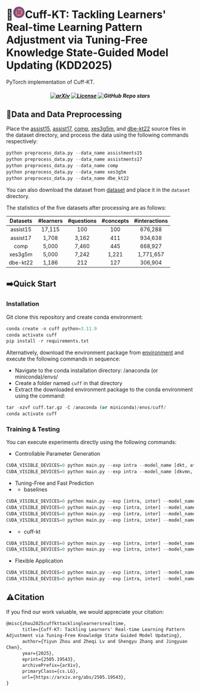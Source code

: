 # 🚀![1727842522286](assets/logo.png)Cuff-KT: Tackling Learners' Real-time Learning Pattern Adjustment via Tuning-Free Knowledge State-Guided Model Updating (KDD2025)

PyTorch implementation of Cuff-KT.


<h5 align=center>
      
[![arXiv](https://img.shields.io/badge/Arxiv-2505.19543-red?logo=arxiv&label=Arxiv&color=red)](https://arxiv.org/abs/2505.19543)
[![License](https://img.shields.io/badge/Code%20License-MIT%20License-yellow)](https://github.com/zyy-2001/Cuff-KT/blob/master/LICENSE)
![GitHub Repo stars](https://img.shields.io/github/stars/zyy-2001/Cuff-KT)

</h5>

## 🌟Data and Data Preprocessing

Place the [assist15](https://sites.google.com/site/assistmentsdata/datasets/2015-assistments-skill-builder-data), [assist17](https://sites.google.com/view/assistmentsdatamining/dataset?authuser=0), [comp](https://github.com/wahr0411/PTADisc), [xes3g5m](https://github.com/ai4ed/XES3G5M), and [dbe-kt22](https://dataverse.ada.edu.au/dataset.xhtml?persistentId=doi:10.26193/6DZWOH) source files in the dataset directory, and process the data using the following commands respectively:

```python
python preprocess_data.py --data_name assistments15
python preprocess_data.py --data_name assistments17
python preprocess_data.py --data_name comp
python preprocess_data.py --data_name xes3g5m
python preprocess_data.py --data_name dbe_kt22
```

You can also download the dataset from [dataset](https://drive.google.com/drive/folders/1egDh9SZGHrIx1ZHiKZS2udE0-uEFRPa7?usp=sharing) and place it in the `dataset` directory.

The statistics of the five datasets after processing are as follows:

| Datasets | #learners | #questions | #concepts | #interactions |
| :------: | :-------: | :--------: | :-------: | :-----------: |
| assist15 |  17,115  |    100    |    100    |    676,288    |
| assist17 |   1,708   |   3,162   |    411    |    934,638    |
|   comp   |   5,000   |   7,460   |    445    |    668,927    |
| xes3g5m |   5,000   |   7,242   |   1,221   |   1,771,657   |
| dbe-kt22 |   1,186   |    212    |    127    |    306,904    |

## ➡️Quick Start

### Installation

Git clone this repository and create conda environment:

```python
conda create -n cuff python=3.11.9
conda activate cuff
pip install -r requirements.txt 
```

Alternatively, download the environment package from [environment](https://drive.google.com/file/d/1cp88niNVqeITelsCUrOOxJxjPGcxvQQG/view?usp=sharing) and execute the following commands in sequence:

- Navigate to the conda installation directory: /anaconda (or miniconda)/envs/
- Create a folder named `cuff` in that directory
- Extract the downloaded environment package to the conda environment using the command:

```python
tar -xzvf cuff.tar.gz -C /anaconda (or miniconda)/envs/cuff/
conda activate cuff
```

### Training & Testing

You can execute experiments directly using the following commands:

- Controllable Parameter Generation

```python
CUDA_VISIBLE_DEVICES=0 python main.py --exp intra --model_name [dkt, atdkt] --data_name [assistments15, assistments17, comp, xes3g5m, dbe_kt22] --method cuff --rank 1 --control [ecod, pca, iforest, lof, cuff] --ratio [0, 0.2, 0.4, 0.6, 0.8, 1]
CUDA_VISIBLE_DEVICES=0 python main.py --exp intra --model_name [dkvmn, stablekt, dimkt, diskt, akt] --data_name [assistments15, assistments17, comp, xes3g5m, dbe_kt22] --method cuff --rank 1 --control [ecod, pca, iforest, lof, cuff] --ratio [0, 0.2, 0.4, 0.6, 0.8, 1] --convert True
```

- Tuning-Free and Fast Prediction
- - baselines

```python
CUDA_VISIBLE_DEVICES=0 python main.py --exp [intra, inter] --model_name [dkt, atdkt] --data_name [assistments15, assistments17, comp, xes3g5m, dbe_kt22]
CUDA_VISIBLE_DEVICES=0 python main.py --exp [intra, inter] --model_name [dkvmn, stablekt, dimkt, diskt, akt] --data_name [assistments15, assistments17, comp, xes3g5m, dbe_kt22] --convert True
CUDA_VISIBLE_DEVICES=0 python main.py --exp [intra, inter] --model_name [dkt, atdkt] --data_name [assistments15, assistments17, comp, xes3g5m, dbe_kt22] --method [fft, adapter, bitfit]
CUDA_VISIBLE_DEVICES=0 python main.py --exp [intra, inter] --model_name [dkvmn, stablekt, dimkt, diskt, akt] --data_name [assistments15, assistments17, comp, xes3g5m, dbe_kt22] --method [fft, adapter, bitfit]  --convert True
```

- - cuff-kt

```python
CUDA_VISIBLE_DEVICES=0 python main.py --exp [intra, inter] --model_name [dkt, atdkt] --data_name [assistments15, assistments17, comp, xes3g5m, dbe_kt22] --method cuff --rank 1
CUDA_VISIBLE_DEVICES=0 python main.py --exp [intra, inter] --model_name [dkvmn, stablekt, dimkt, diskt, akt] --data_name [assistments15, assistments17, comp, xes3g5m, dbe_kt22] --method cuff --rank 1 --convert True
```

- Flexible Application

```python
CUDA_VISIBLE_DEVICES=0 python main.py --exp [intra, inter] --model_name [dkt, atdkt] --data_name [assistments15, assistments17, comp, xes3g5m, dbe_kt22] --method cuff+ --rank 1
CUDA_VISIBLE_DEVICES=0 python main.py --exp [intra, inter] --model_name [dkvmn, stablekt, dimkt, diskt, akt] --data_name [assistments15, assistments17, comp, xes3g5m, dbe_kt22] --method cuff+ --rank 1 --convert True
```


## ⚠️Citation
If you find our work valuable, we would appreciate your citation: 
```text
@misc{zhou2025cuffkttacklinglearnersrealtime,
      title={Cuff-KT: Tackling Learners' Real-time Learning Pattern Adjustment via Tuning-Free Knowledge State Guided Model Updating}, 
      author={Yiyun Zhou and Zheqi Lv and Shengyu Zhang and Jingyuan Chen},
      year={2025},
      eprint={2505.19543},
      archivePrefix={arXiv},
      primaryClass={cs.LG},
      url={https://arxiv.org/abs/2505.19543}, 
}
```

